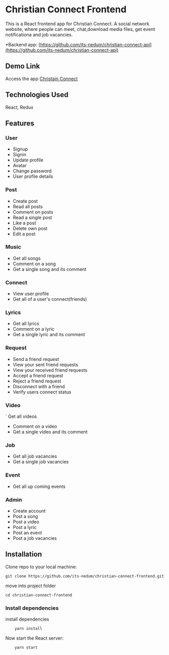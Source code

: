 # Christian Connect Frontend
This is a React frontend app for Christian Connect. A social network website, where people can meet, chat,download media files, get event notificationa and job vacancies.

*Backend app: [https://github.com/its-nedum/christian-connect-api](https://github.com/its-nedum/christian-connect-api)

## Demo Link
Access the app [Christain Connect](https://christian-connect.herokuapp.com)

## Technologies Used
React, Redux
## Features

### User
- Signup
- Signin
- Update profile
- Avatar
- Change password
- User profile details
### Post
- Create post
- Read all posts
- Comment on posts
- Read a single post
- Like a post
- Delete own post
- Edit a post
### Music
- Get all songs
- Comment on a song
- Get a single song and its comment
### Connect
- View user profile
- Get all of a user's connect(friends)
### Lyrics
- Get all lyrics
- Comment on a lyric
- Get a single lyric and its comment
### Request
- Send a friend request
- View your sent friend requests
- View your received friend requests
- Accept a friend request
- Reject a friend request
- Disconnect with a friend
- Verify users connect status
### Video
` Get all videos
- Comment on a video
- Get a single video and its comment
### Job
- Get all job vacancies
- Get a single job vacancies
### Event
- Get all up coming events
### Admin
- Create account
- Post a song
- Post a video
- Post a lyric
- Post an event
- Post a job vacancies

## Installation

Clone repo to your local machine:

```git
git clone https://github.com/its-nedum/christian-connect-frontend.git
```
move into project folder
```
cd christian-connect-frontend
```
### Install dependencies

install dependencies
```
    yarn install 
```

Now start the React server:

```
    yarn start
```